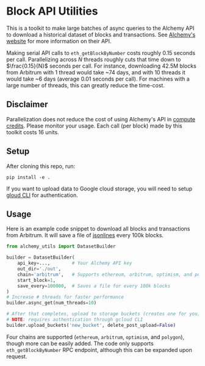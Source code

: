 # Block API Utilities

This is a toolkit to make large batches of async queries to the Alchemy API to download a historical dataset of blocks and transactions. See [Alchemy's website](https://docs.alchemy.com/reference/api-overview) for more information on their API.

Making serial API calls to `eth_getBlockByNumber` costs roughly 0.15 seconds per call. Parallelizing across $N$ threads roughly cuts that time down to $\frac{0.15}{N}$ seconds per call. For instance, downloading 42.5M blocks from Arbitrum with 1 thread would take ~74 days, and with 10 threads it would take ~6 days (average 0.01 seconds per call). For machines with a large number of threads, this can greatly reduce the time-cost. 

## Disclaimer

Parallelization does not reduce the cost of using Alchemy's API in [compute credits](https://docs.alchemy.com/reference/compute-units). Please monitor your usage. Each call (per block) made by this toolkit costs 16 units.

## Setup

After cloning this repo, run:
```
pip install -e .
```

If you want to upload data to Google cloud storage, you will need to setup [gloud CLI](https://cloud.google.com/sdk/docs/install) for authentication.

## Usage

Here is an example code snippet to download all blocks and transactions from Arbitrum. It will save a file of [jsonlines](https://pypi.org/project/jsonlines/) every 100k blocks.

```python
from alchemy_utils import DatasetBuilder

builder = DatasetBuilder(
    api_key=...,        # Your Alchemy API key
    out_dir='./out',
    chain='arbitrum',   # Supports ethereum, arbitrum, optimism, and polygon
    start_block=1,
    save_every=100000,  # Saves a file for every 100k blocks
)
# Increase # threads for faster performance
builder.async_get(num_threads=10)

# After that completes, upload to storage buckets (creates one for you)
# NOTE: requires authentication through gcloud CLI
builder.upload_buckets('new_bucket', delete_post_upload=False)
```

Four chains are supported (`ethereum`, `arbitrum`, `optimism`, and `polygon`), though more can be easily added. The code only supports `eth_getBlockByNumber` RPC endpoint, although this can be expanded upon request.
